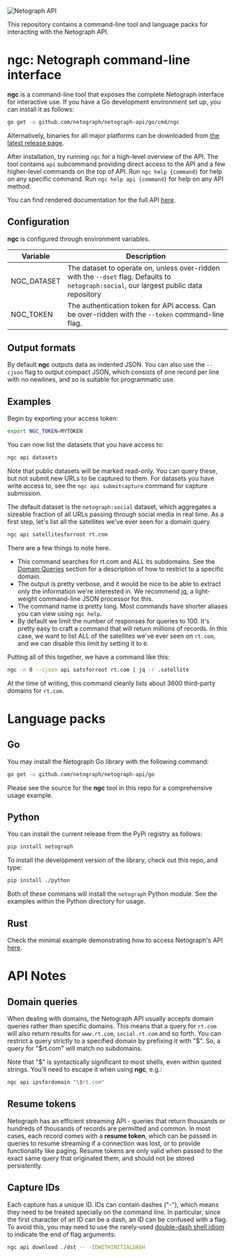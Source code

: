 
![Netograph API](assets/netograph-logo.png)

This repository contains a command-line tool and language packs for interacting
with the Netograph API.

# ngc: Netograph command-line interface

**ngc** is a command-line tool that exposes the complete Netograph interface for
interactive use. If you have a Go development environment set up, you can
install it as follows:

```sh
go get -u github.com/netograph/netograph-api/go/cmd/ngc
```

Alternatively, binaries for all major platforms can be downloaded from [the
latest release
page](https://github.com/netograph/netograph-api/releases/latest).

After installation, try running `ngc` for a high-level overview of the API. The tool contains `api` subcommand providing direct access to the API and a few higher-level commands on the top of API. Run `ngc help {command}` for help on any specific command. Run `ngc help api {command}` for help on any API method. 

You can find rendered documentation for the full API
[here](https://github.com/netograph/netograph-api/tree/master/doc).

## Configuration

**ngc** is configured through environment variables.

| Variable | Description |
| --- | --- |
| NGC_DATASET | The dataset to operate on, unless over-ridden with the `--dset` flag. Defaults to `netograph:social`, our largest public data repository
| NGC_TOKEN  | The authentication token for API access. Can be over-ridden with the `--token` command-line flag.  |


## Output formats

By default **ngc** outputs data as indented JSON. You can also use the
`--cjson` flag to output compact JSON, which consists of one record per line
with no newlines, and so is suitable for programmatic use.


## Examples

Begin by exporting your access token:

```sh
export NGC_TOKEN=MYTOKEN
```

You can now list the datasets that you have access to:

```sh
ngc api datasets
```

Note that public datasets will be marked read-only. You can query these, but not
submit new URLs to be captured to them. For datasets you have write access to,
see the `ngc api submitcapture` command for capture submission.

The default dataset is the `netograph:social` dataset, which aggregates a
sizeable fraction of all URLs passing through social media in real time. As a
first step, let's list all the satellites we've ever seen for a domain query.

```sh
ngc api satellitesforroot rt.com
```

There are a few things to note here.

- This command searches for rt.com and ALL its subdomains. See the [Domain
  Queries](#domain-queries) section for a description of how to restrict to a
  specific domain.
- The output is pretty verbose, and it would be nice to be able to extract only
  the information we're interested in. We recommend
  [jq](https://stedolan.github.io/jq/), a light-weight command-line JSON
  processor for this.
- The command name is pretty long. Most commands have shorter aliases you can
  view using `ngc help`.
- By default we limit the number of responses for queries to 100. It's pretty
  easy to craft a command that will return millions of records. In this case, we
  want to list ALL of the satellites we've ever seen on `rt.com`, and we can
  disable this limit by setting it to `0`.

Putting all of this together, we have a command like this:

```sh
ngc -n 0 --cjson api satsforroot rt.com | jq -r .satellite
```

At the time of writing, this command cleanly lists about 3600 third-party
domains for `rt.com`.


# Language packs


## Go

You may install the Netograph Go library with the following command:

```sh
go get -u github.com/netograph/netograph-api/go
```

Please see the source for the **ngc** tool in this repo for a comprehensive
usage example.


## Python

You can install the current release from the PyPi registry as follows:

```sh
pip install netograph
```

To install the development version of the library, check out this repo, and type:

```sh
pip install ./python
```

Both of these commans will install the `netograph` Python module. See the
examples within the Python directory for usage.


## Rust

Check the minimal example demonstrating how to access Netograph's API [here](rust).


# API Notes

## Domain queries

When dealing with domains, the Netograph API usually accepts domain queries
rather than specific domains. This means that a query for `rt.com` will also
return results for `www.rt.com`, `social.rt.com` and so forth. You can restrict a
query strictly to a specified domain by prefixing it with "$". So, a query for
"$rt.com" will match no subdomains.

Note that "$" is syntactically significant to most shells, even within quoted
strings. You'll need to escape it when using **ngc**, e.g.:

```sh
ngc api ipsfordomain "\$rt.com"
```


## Resume tokens

Netograph has an efficient streaming API - queries that return thousands or
hundreds of thousands of records are permitted and common. In most cases, each
record comes with a **resume token**, which can be passed in queries to resume
streaming if a connection was lost, or to provide functionality like paging.
Resume tokens are only valid when passed to the exact same query that originated
them, and should not be stored persistently.


## Capture IDs

Each capture has a unique ID. IDs can contain dashes ("-"), which means they
need to be treated specially on the command line. In particular, since the first
character of an ID can be a dash, an ID can be confused with a flag. To avoid
this, you may need to use the rarely-used [double-dash shell
idiom](https://www.gnu.org/software/bash/manual/html_node/Shell-Builtin-Commands.html)
to indicate the end of flag arguments:

```sh
ngc api download ./dst -- -IDWITHINITIALDASH
```
